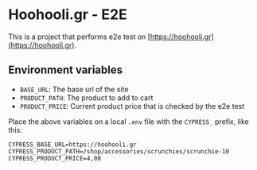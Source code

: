 # Hoohooli.gr - E2E

This is a project that performs e2e test on [https://hoohooli.gr](https://hoohooli.gr).

## Environment variables

- `BASE_URL`: The base url of the site
- `PRODUCT_PATH`: The product to add to cart
- `PRODUCT_PRICE`: Current product price that is checked by the e2e test

Place the above variables on a local `.env` file with the `CYPRESS_` prefix, like this:

```
CYPRESS_BASE_URL=https://hoohooli.gr
CYPRESS_PRODUCT_PATH=/shop/accessories/scrunchies/scrunchie-10
CYPRESS_PRODUCT_PRICE=4,00
```
